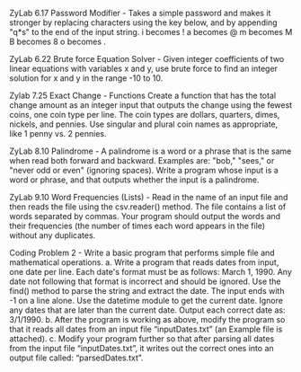 ZyLab 6.17 Password Modifier - 
Takes a simple password and makes it stronger by replacing characters using the key below, and by appending "q*s" to the end of the     input string.
  i becomes !
  a becomes @
  m becomes M
  B becomes 8
  o becomes .

ZyLab 6.22 Brute force Equation Solver  - 
Given integer coefficients of two linear equations with variables x and y, use brute force to find an integer solution for x and y in the range -10 to 10.

Zylab 7.25 Exact Change - Functions 
Create a function that has the total change amount as an integer input that outputs the change using the fewest coins, one coin type per line. The coin types are dollars, quarters, dimes, nickels, and pennies. Use singular and plural coin names as appropriate, like 1 penny vs. 2 pennies.

ZyLab 8.10 Palindrome  - 
A palindrome is a word or a phrase that is the same when read both forward and backward. Examples are: "bob," "sees," or "never odd or even" (ignoring spaces). Write a program whose input is a word or phrase, and that outputs whether the input is a palindrome.

ZyLab 9.10 Word Frequencies (Lists)  - 
Read in the name of an input file and then reads the file using the csv.reader() method. The file contains a list of words separated by commas. Your program should output the words and their frequencies (the number of times each word appears in the file) without any duplicates.

Coding Problem 2 - 
Write a basic program that performs simple file and mathematical
operations.
a.
Write a program that reads dates from input, one date per line. Each
date's format must be as follows: March 1, 1990. Any date not following
that format is incorrect and should be ignored. Use the find() method to
parse the string and extract the date. The input ends with -1 on a line
alone. Use the datetime module to get the current date. Ignore any dates
that are later than the current date. Output each correct date as:
3/1/1990.
b.
After the program is working as above, modify the program so that it
reads all dates from an input file “inputDates.txt” (an Example file is
attached).
c.
Modify your program further so that after parsing all dates from the
input file “inputDates.txt”, it writes out the correct ones into an
output file called: “parsedDates.txt”.
